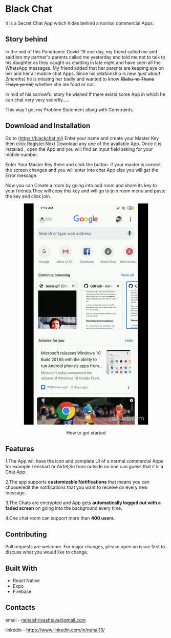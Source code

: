 # Black Chat

It is a Secret Chat App which hides behind a normal commercial Apps.

## Story behind

In the mid of this Panedamic Covid-19 one day, my friend called me and said bro my partner's parents called me yesterday and told me not to talk to his daughter as they caught us chatting in late night and have seen all the WhatsApp messages. My friend added that her parents are keeping eye on her and her all mobile chat Apps. Since his relationship is new _(just about 2months)_ he is missing her badly and wanted to know ~~(Babu ne Thana Thaya ya nai)~~ whether she ate food or not.

In mid of his sorrowful story he wished If there exists some App in which he can chat very very secretly.....

This way I got my Problem Statement along with Constraints.

## Download and Installation

Go to (https://blackchat.ml) Enter your name and create your Master Key then click Register.Next Download any one of the available App.
Once it is installed , open the App and you will find an input field asking for your mobile number.

Enter Your Master Key there and click the button.
if your master is correct the screen changes and you will enter into chat App else you will get the Error message.

Now you can Create a room by going into add room and share its key to your friends.They will copy this key and will go to join room menu and paste the key and click join.

<div align="center">
<img src="demo.gif" >
<p>How to get started</p>
</div>

## Features

1.The App will have the icon and complete UI of a normal commercial Apps for example Lenskart or Airtel,So from outside no one can guess that it is a Chat App.

2.The app supports **customizable Notifications** that means you can choose/edit the notifications that you want to receive on every new message.

3.The Chats are encrypted and App gets **automatically logged out with a faded screen** on going into the background every time.

4.One chat room can support more than **400 users**.

## Contributing

Pull requests are welcome. For major changes, please open an issue first to discuss what you would like to change.

## Built With

- React Native
- Expo
- Firebase

## Contacts

email - nehalshrivashtava@gmail.com

linkedin - https://www.linkedin.com/in/nehal13/
